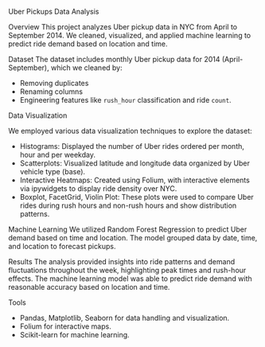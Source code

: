Uber Pickups Data Analysis

Overview
This project analyzes Uber pickup data in NYC from April to September 2014. We cleaned, visualized, and applied machine learning to predict ride demand based on location and time.

Dataset
The dataset includes monthly Uber pickup data for 2014 (April-September), which we cleaned by:
- Removing duplicates
- Renaming columns
- Engineering features like `rush_hour` classification and ride `count`.

Data Visualization

We employed various data visualization techniques to explore the dataset:

- Histograms: Displayed the number of Uber rides ordered per month, hour and per weekday.
- Scatterplots: Visualized latitude and longitude data organized by Uber vehicle type (base).
- Interactive Heatmaps: Created using Folium, with interactive elements via ipywidgets to display ride density over NYC.
- Boxplot, FacetGrid, Violin Plot: These plots were used to compare Uber rides during rush hours and non-rush hours and show distribution patterns.

Machine Learning
We utilized Random Forest Regression to predict Uber demand based on time and location. The model grouped data by date, time, and location to forecast pickups.

Results
The analysis provided insights into ride patterns and demand fluctuations throughout the week, highlighting peak times and rush-hour effects. The machine learning model was able to predict ride demand with reasonable accuracy based on location and time.

Tools
- Pandas, Matplotlib, Seaborn for data handling and visualization.
- Folium for interactive maps.
- Scikit-learn for machine learning.
